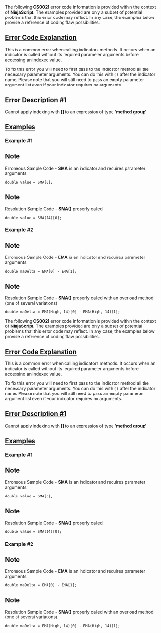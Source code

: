 The following **CS0021** error code information is provided within the context of **NinjaScript**. The examples provided are only a subset of potential problems that this error code may reflect. In any case, the examples below provide a reference of coding flaw possibilities.

## [Error Code Explanation](https://developer.ninjatrader.com/docs/desktop/cs0021\#error-code-explanation)

This is a common error when calling indicators methods. It occurs when an indicator is called without its required parameter arguments before accessing an indexed value.

To fix this error you will need to first pass to the indicator method all the necessary parameter arguments. You can do this with `()` after the indicator name. Please note that you will still need to pass an empty parameter argument list even if your indicator requires no arguments.

## [Error Description \#1](https://developer.ninjatrader.com/docs/desktop/cs0021\#error-description-\#1)

Cannot apply indexing with **\[\]** to an expression of type **'method group'**

## [Examples](https://developer.ninjatrader.com/docs/desktop/cs0021\#examples)

### Example \#1

## Note

Erroneous Sample Code - **SMA** is an indicator and requires parameter arguments

```jsx-1168641291 csharp
double value = SMA[0];

```

## Note

Resolution Sample Code - **SMA()** properly called

```jsx-1168641291 csharp
double value = SMA(14)[0];

```

### Example \#2

## Note

Erroneous Sample Code - **EMA** is an indicator and requires parameter arguments

```jsx-1168641291 csharp
double maDelta = EMA[0] - EMA[1];

```

## Note

Resolution Sample Code - **SMA()** properly called with an overload method (one of several variations)

```jsx-1168641291 csharp
double maDelta = EMA(High, 14)[0] - EMA(High, 14)[1];

```

The following **CS0021** error code information is provided within the context of **NinjaScript**. The examples provided are only a subset of potential problems that this error code may reflect. In any case, the examples below provide a reference of coding flaw possibilities.

## [Error Code Explanation](https://developer.ninjatrader.com/docs/desktop/cs0021\#error-code-explanation)

This is a common error when calling indicators methods. It occurs when an indicator is called without its required parameter arguments before accessing an indexed value.

To fix this error you will need to first pass to the indicator method all the necessary parameter arguments. You can do this with `()` after the indicator name. Please note that you will still need to pass an empty parameter argument list even if your indicator requires no arguments.

## [Error Description \#1](https://developer.ninjatrader.com/docs/desktop/cs0021\#error-description-\#1)

Cannot apply indexing with **\[\]** to an expression of type **'method group'**

## [Examples](https://developer.ninjatrader.com/docs/desktop/cs0021\#examples)

### Example \#1

## Note

Erroneous Sample Code - **SMA** is an indicator and requires parameter arguments

```jsx-1168641291 csharp
double value = SMA[0];

```

## Note

Resolution Sample Code - **SMA()** properly called

```jsx-1168641291 csharp
double value = SMA(14)[0];

```

### Example \#2

## Note

Erroneous Sample Code - **EMA** is an indicator and requires parameter arguments

```jsx-1168641291 csharp
double maDelta = EMA[0] - EMA[1];

```

## Note

Resolution Sample Code - **SMA()** properly called with an overload method (one of several variations)

```jsx-1168641291 csharp
double maDelta = EMA(High, 14)[0] - EMA(High, 14)[1];

```